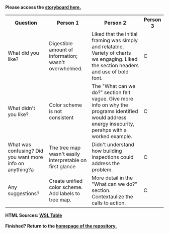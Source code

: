 <b>Please access the [storyboard here.](https://preview.shorthand.com/ELCy4XNoBlsQ5GUp)

<table>
  <tr>
    <th>Question</th>
    <th>Person 1</th>
    <th>Person 2</th>
    <th>Person 3</th>
  </tr>
  <tr>
    <td>What did you like?</td>
    <td>Digestible amount of information; wasn't overwhelmed.</td>
    <td>Liked that the initial framing was simply and relatable. Variety of charts ws engaging. Liked the section headers and use of bold font. </td>
    <td>C</td>
  </tr>
  <tr>
    <td>What didn't you like?</td>
    <td>Color scheme is not consistent</td>
    <td>The "What can we do?" section felt vague. Give more info on why the programs identified would address energy insecurity, perahps with a worked example.</td>
    <td>C</td>
  </tr>
   <tr>
    <td>What was confusing? Did you want more info on anything?a</td>
    <td>The tree map wasn't easily interpretable on first glance</td>
    <td>Didn't understand how building inspections could address the problem.</td>
    <td>C</td>
  </tr>
   <tr>
    <td>Any suggestions?</td>
    <td>Create unified color scheme. Add labels to tree map.</td>
    <td>More detail in the "What can we do?" section. Contextaulize the calls to action.</td>
    <td>C</td>
  </tr>
</table>

HTML Sources:
[WSL Table](https://www.w3schools.com/html/html_tables.asp)
<br>
<br>
<b>Finished?</b> Return to the [homepage of the repository.](README.md)
